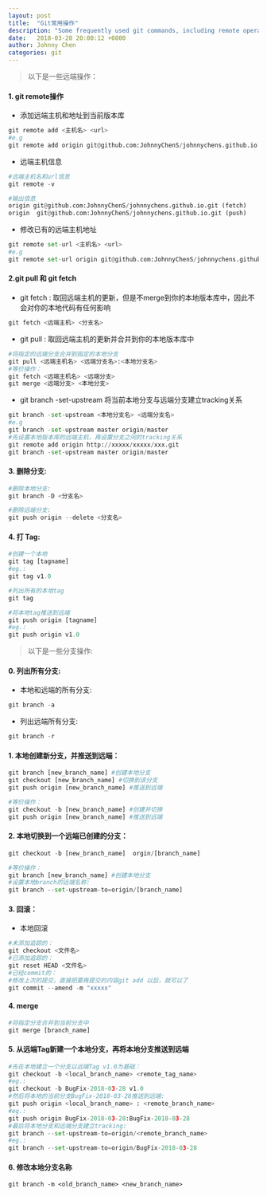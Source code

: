 ```yaml
---
layout: post
title:  "Git常用操作"
description: "Some frequently used git commands, including remote operations and branch operations. -- 常用的一些git操作命令，包括远端操作和分支操作。"
date:   2018-03-28 20:00:12 +0800
author: Johnny Chen
categories: git
---
```

>以下是一些远端操作：

#### 1. git remote操作
- 添加远端主机和地址到当前版本库

```python
git remote add <主机名> <url>
#e.g
git remote add origin git@github.com:JohnnyChenS/johnnychens.github.io.git
```

- 远端主机信息

```python
#远端主机名和url信息
git remote -v 

#输出信息
origin git@github.com:JohnnyChenS/johnnychens.github.io.git (fetch)
origin  git@github.com:JohnnyChenS/johnnychens.github.io.git (push)
```
- 修改已有的远端主机地址

```python
git remote set-url <主机名> <url>
#e.g
git remote set-url origin git@github.com:JohnnyChenS/johnnychens.github.io.git
```

#### 2.git pull 和 git fetch
- git fetch : 取回远端主机的更新，但是不merge到你的本地版本库中，因此不会对你的本地代码有任何影响

```python
git fetch <远端主机> <分支名>
```

-  git pull : 取回远端主机的更新并合并到你的本地版本库中

```python
#将指定的远端分支合并到指定的本地分支
git pull <远端主机名> <远端分支名>:<本地分支名> 
#等价操作：
git fetch <远端主机名> <远端分支>
git merge <远端分支> <本地分支>
```

- git branch -set-upstream 将当前本地分支与远端分支建立tracking关系

```python
git branch -set-upstream <本地分支名> <远端分支名>
#e.g
git branch -set-upstream master origin/master
#先设置本地版本库的远端主机，再设置分支之间的tracking关系
git remote add origin http://xxxxx/xxxxx/xxx.git
git branch -set-upstream master origin/master
```
#### 3. 删除分支: 
```python
#删除本地分支:
git branch -D <分支名>

#删除远端分支:
git push origin --delete <分支名>
```

#### 4. 打 Tag:
```python
#创建一个本地
git tag [tagname]
#eg.:
git tag v1.0

#列出所有的本地tag
git tag 

#将本地tag推送到远端
git push origin [tagname]
#eg.:
git push origin v1.0
```

> 以下是一些分支操作:

#### 0. 列出所有分支:
- 本地和远端的所有分支:
```python
git branch -a
```

- 列出远端所有分支:
```python
git branch -r
```

#### 1. 本地创建新分支，并推送到远端：
```python
git branch [new_branch_name] #创建本地分支
git checkout [new_branch_name] #切换到该分支
git push origin [new_branch_name] #推送到远端

#等价操作：
git checkout -b [new_branch_name] #创建并切换
git push origin [new_branch_name] #推送到远端
```

#### 2. 本地切换到一个远端已创建的分支：
```python
git checkout -b [new_branch_name]  orgin/[branch_name]

#等价操作：
git branch [new_branch_name] #创建本地分支
#设置本地branch的远端名称:
git branch --set-upstream-to=origin/[branch_name]
```

#### 3. 回滚：
- 本地回滚

```python
#未添加追踪的：
git checkout <文件名>
#已添加追踪的：
git reset HEAD <文件名>
#已经commit的：
#修改上次的提交，直接把要再提交的内容git add 以后，就可以了
git commit --amend -m "xxxxx"
```

#### 4. merge

```python
#将指定分支合并到当前分支中
git merge [branch_name] 
```

#### 5. 从远端Tag新建一个本地分支，再将本地分支推送到远端
```python
#先在本地建立一个分支以远端Tag v1.0为基础：
git checkout -b <local_branch_name> <remote_tag_name>
#eg.: 
git checkout -b BugFix-2018-03-28 v1.0
#然后将本地的当前分支BugFix-2018-03-28推送到远端:
git push origin <local_branch_name> : <remote_branch_name>
#eg.:
git push origin BugFix-2018-03-28:BugFix-2018-03-28
#最后将本地分支和远端分支建立tracking:
git branch --set-upstream-to=origin/<remote_branch_name>
#eg.:
git branch --set-upstream-to=origin/BugFix-2018-03-28
```

#### 6. 修改本地分支名称
```
git branch -m <old_branch_name> <new_branch_name>
```